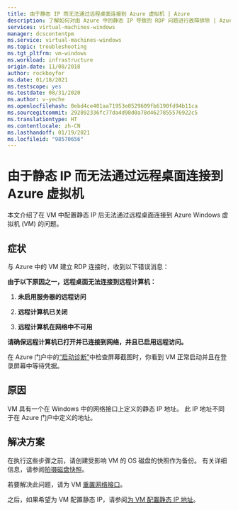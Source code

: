 ```yaml
---
title: 由于静态 IP 而无法通过远程桌面连接到 Azure 虚拟机 | Azure
description: 了解如何对由 Azure 中的静态 IP 导致的 RDP 问题进行故障排除 | Azure
services: virtual-machines-windows
manager: dcscontentpm
ms.service: virtual-machines-windows
ms.topic: troubleshooting
ms.tgt_pltfrm: vm-windows
ms.workload: infrastructure
origin.date: 11/08/2018
author: rockboyfor
ms.date: 01/18/2021
ms.testscope: yes
ms.testdate: 08/31/2020
ms.author: v-yeche
ms.openlocfilehash: 0ebd4ce401aa71953e0529609fb6190fd94b11ca
ms.sourcegitcommit: 292892336fc77da4d98d0a78d4627855576922c5
ms.translationtype: HT
ms.contentlocale: zh-CN
ms.lasthandoff: 01/19/2021
ms.locfileid: "98570656"
---
```

# <a name="cannot-remote-desktop-to-azure-virtual-machines-because-of-static-ip"></a>由于静态 IP 而无法通过远程桌面连接到 Azure 虚拟机

本文介绍了在 VM 中配置静态 IP 后无法通过远程桌面连接到 Azure Windows 虚拟机 (VM) 的问题。

## <a name="symptoms"></a>症状

与 Azure 中的 VM 建立 RDP 连接时，收到以下错误消息：

**由于以下原因之一，远程桌面无法连接到远程计算机：**

1. **未启用服务器的远程访问**

2. **远程计算机已关闭**

3. **远程计算机在网络中不可用**

**请确保远程计算机已打开并已连接到网络，并且已启用远程访问。**

在 Azure 门户中的[“启动诊断”](../troubleshooting/boot-diagnostics.md)中检查屏幕截图时，你看到 VM 正常启动并且在登录屏幕中等待凭据。

## <a name="cause"></a>原因

VM 具有一个在 Windows 中的网络接口上定义的静态 IP 地址。 此 IP 地址不同于在 Azure 门户中定义的地址。

## <a name="solution"></a>解决方案

在执行这些步骤之前，请创建受影响 VM 的 OS 磁盘的快照作为备份。 有关详细信息，请参阅[拍摄磁盘快照](../windows/snapshot-copy-managed-disk.md)。

若要解决此问题，请为 VM [重置网络接口](reset-network-interface.md)。

<!-- Not Available on use Serial control to enable DHCP or-->
<!-- Not Available on ### Use Serial control-->

之后，如果希望为 VM 配置静态 IP，请参阅[为 VM 配置静态 IP 地址](../../virtual-network/virtual-networks-static-private-ip-arm-pportal.md)。

<!-- Update_Description: update meta properties, wording update -->
